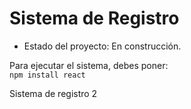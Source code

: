 <h1>Sistema de Registro</h1>

- Estado del proyecto: En construcción.

Para ejecutar el sistema, debes poner:  
```npm install react```

Sistema de registro 2
